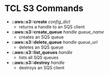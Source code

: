 # TCL S3 Commands

* **::aws::s3::create** *config_dict*
    - returns a handle to an SQS client
* **::aws::s3::create_queue** *handle* *queue_name*
  - creates an SQS queue
* **::aws::s3::delete_queue** *handle* *queue_url*
  - deletes an SQS queue
* **::aws::s3::list_queues** *handle*
  - lists all SQS queues
* **::aws::s3::destroy** *handle*
  - destroys an SQS client

